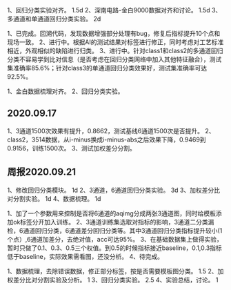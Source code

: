 1、回归分类实验对齐。  1.5d
2、深南电路-金白9000数据对齐和讨论。  1.5d
3、多通道和单通道回归分类实验。  2d

1、已完成。回溯代码，发现数据增强部分处理有bug，修复后指标提升10个点和现场一致。
2、进行中。根据AI的测试结果对标签进行修正，同时考虑对工艺标准相近，外观相似的缺陷进行归类。
3、进行中。针对class1和class2的多通道回归分类不容易学到比对信息（是否考虑在回归分类网络中加入其他特征融合），测试集准确率85.6%；针对class3的单通道回归分类效果好，测试集准确率可达92.5%。

1、金白数据梳理对齐。
2、回归分类实验。


## 2020.09.17
1、3通道1500次效果有提升，0.8662，测试基线6通道1500次是否提升。
2、class2，3514数据，从i-minus换成i-minus-abs之后效果下降，0.9469到0.9156，训练1500次。
3、测试加权差分分割。

## 周报2020.09.21
1、修改回归分类模块。  1d
2、3通道，6通道回归分类实验。  3d
3、加权差分比对分割实验。  1d
4、数据梳理。 1d

1、加了一个参数用来控制是否将6通道的aqimg分成两张3通道图，同时给模板添加ok标签分开加入训练。
2、3通道训练集选取对指标的影响，3通道二分类漏检，6通道回归分类，6通道差分回归分类等。其中3通道回归分类指标提升较小(1个点）,6通道加差分，去绝对值，acc可达95%。
3、在基础数据集上做得实验，暂时只做了0.1、0.3、0.5三个权值。到0.5的时候指标接近baseline，0.1,0.3指标低于baseline，实际效果需看图，还没分析。
4、待完成。


1、数据梳理，去除错误数据，修正部分标签，按是否需要模板图分类。 1.5
2、加权差分比对分割实验及分析。 1
3、回归分类实验。 2.5
4、实验总结，讨论。  1
